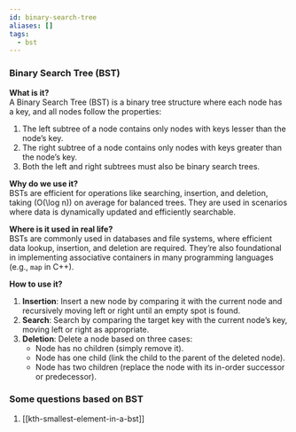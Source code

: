 ```yaml
---
id: binary-search-tree
aliases: []
tags:
  - bst
---
```


### Binary Search Tree (BST)

**What is it?**  
A Binary Search Tree (BST) is a binary tree structure where each node has a key, and all nodes follow the properties:
1. The left subtree of a node contains only nodes with keys lesser than the node’s key.
2. The right subtree of a node contains only nodes with keys greater than the node’s key.
3. Both the left and right subtrees must also be binary search trees.

**Why do we use it?**  
BSTs are efficient for operations like searching, insertion, and deletion, taking \(O(\log n)\) on average for balanced trees. They are used in scenarios where data is dynamically updated and efficiently searchable.

**Where is it used in real life?**  
BSTs are commonly used in databases and file systems, where efficient data lookup, insertion, and deletion are required. They’re also foundational in implementing associative containers in many programming languages (e.g., `map` in C++).

**How to use it?**  
1. **Insertion**: Insert a new node by comparing it with the current node and recursively moving left or right until an empty spot is found.
2. **Search**: Search by comparing the target key with the current node’s key, moving left or right as appropriate.
3. **Deletion**: Delete a node based on three cases:
   - Node has no children (simply remove it).
   - Node has one child (link the child to the parent of the deleted node).
   - Node has two children (replace the node with its in-order successor or predecessor).


### Some questions based on BST
1. [[kth-smallest-element-in-a-bst]]

